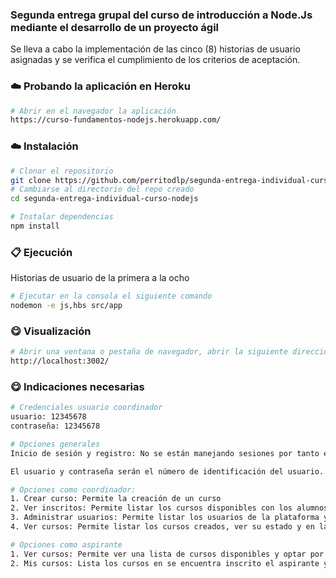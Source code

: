 ### Segunda entrega grupal del curso de introducción a Node.Js mediante el desarrollo de un proyecto ágil

Se lleva a cabo la implementación de las cinco (8) historias de usuario asignadas y se verifica el cumplimiento de los criterios de aceptación.

### :cloud: Probando la aplicación en Heroku

```bash
# Abrir en el navegador la aplicación
https://curso-fundamentos-nodejs.herokuapp.com/
```

### :cloud: Instalación


```bash
# Clonar el repositorio
git clone https://github.com/perritodlp/segunda-entrega-individual-curso-nodejs.git
# Cambiarse al directorio del repo creado
cd segunda-entrega-individual-curso-nodejs
```

```bash
# Instalar dependencias
npm install
```

### :clipboard: Ejecución

Historias de usuario de la primera a la ocho

```bash
# Ejecutar en la consola el siguiente comando
nodemon -e js,hbs src/app
```
### :yum: Visualización
```bash
# Abrir una ventana o pestaña de navegador, abrir la siguiente dirección y probar
http://localhost:3002/
```

### :yum: Indicaciones necesarias
```bash
# Credenciales usuario coordinador
usuario: 12345678
contraseña: 12345678

# Opciones generales
Inicio de sesión y registro: No se están manejando sesiones por tanto en algunas ocasiones no aparecerán los datos del usuario en la cabecera del sitio. Se recomienda darle clic a inicio para que aparezcan de nuevo.

El usuario y contraseña serán el número de identificación del usuario.

# Opciones como coordinador:
1. Crear curso: Permite la creación de un curso
2. Ver inscritos: Permite listar los cursos disponibles con los alumnos inscritos, eliminar un estudiante de un curso y cerrar el curso
3. Administrar usuarios: Permite listar los usuarios de la plataforma y cambiar el rol de aspirante a docente y viceversa.
4. Ver cursos: Permite listar los cursos creados, ver su estado y en la parte inferior, cambiar el estado de un curso a cerrado.

# Opciones como aspirante
1. Ver cursos: Permite ver una lista de cursos disponibles y optar por inscribirse en uno.
2. Mis cursos: Lista los cursos en se encuentra inscrito el aspirante y permite desuscribirse de ellos.
```